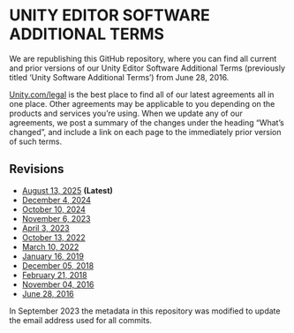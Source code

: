 # UNITY EDITOR SOFTWARE ADDITIONAL TERMS

We are republishing this GitHub repository, where you can find all current and prior versions of our Unity Editor Software Additional Terms (previously titled ‘Unity Software Additional Terms’) from June 28, 2016. 

[Unity.com/legal](https://unity.com/legal) is the best place to find all of our latest agreements all in one place.  Other agreements may be applicable to you depending on the products and services you’re using.  When we update any of our agreements, we post a summary of the changes under the heading “What’s changed”, and include a link on each page to the immediately prior version of such terms.

## Revisions
* [August 13, 2025](Unity%20Software%20Additional%20Terms.md) **(Latest)**
* [December 4, 2024](../c3d513c/Unity%20Software%20Additional%20Terms.md)
* [October 10, 2024](../0865d2c/Unity%20Software%20Additional%20Terms.md)
* [November 6, 2023](../6f602fc/Unity%20Software%20Additional%20Terms.md)
* [April 3, 2023](../50329a6/Unity%20Software%20Additional%20Terms.md)
* [October 13, 2022](../71654bf/Unity%20Software%20Additional%20Terms.md)
* [March 10, 2022](../d7b5909/Unity%20Software%20Additional%20Terms.md)
* [January 16, 2019](../a99de88/Unity%20Software%20Additional%20Terms.md)
* [December 05, 2018](../847ff5f/Unity%20Software%20Additional%20Terms.md)
* [February 21, 2018](../d2917a6/Unity%20Software%20Additional%20Terms.md)
* [November 04, 2016](../7532a20/Unity%20Software%20Additional%20Terms.md)
* [June 28, 2016](../2f4f89f/Unity%20Software%20Additional%20Terms.md)

In September 2023 the metadata in this repository was modified to update the email address used for all commits.
